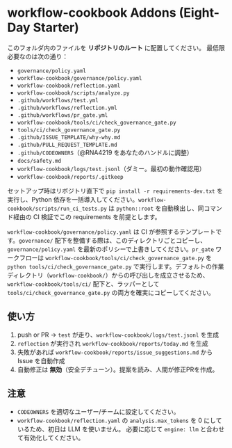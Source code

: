 # workflow-cookbook Addons (Eight-Day Starter)

このフォルダ内のファイルを **リポジトリのルート** に配置してください。
最低限必要なのは次の通り：

- `governance/policy.yaml`
- `workflow-cookbook/governance/policy.yaml`
- `workflow-cookbook/reflection.yaml`
- `workflow-cookbook/scripts/analyze.py`
- `.github/workflows/test.yml`
- `.github/workflows/reflection.yml`
- `.github/workflows/pr_gate.yml`
- `workflow-cookbook/tools/ci/check_governance_gate.py`
- `tools/ci/check_governance_gate.py`
- `.github/ISSUE_TEMPLATE/why-why.md`
- `.github/PULL_REQUEST_TEMPLATE.md`
- `.github/CODEOWNERS`（@RNA4219 をあなたのハンドルに調整）
- `docs/safety.md`
- `workflow-cookbook/logs/test.jsonl`（ダミー。最初の動作確認用）
- `workflow-cookbook/reports/.gitkeep`

セットアップ時はリポジトリ直下で `pip install -r requirements-dev.txt` を実行し、Python 依存を一括導入してください。`workflow-cookbook/scripts/run_ci_tests.py` は `python::root` を自動検出し、同コマンド経由の CI 検証でこの requirements を前提とします。

`workflow-cookbook/governance/policy.yaml` は CI が参照するテンプレートです。`governance/` 配下を整備する際は、このディレクトリごとコピーし、`governance/policy.yaml` を最新のポリシーで上書きしてください。`pr_gate` ワークフローは `workflow-cookbook/tools/ci/check_governance_gate.py` を `python tools/ci/check_governance_gate.py` で実行します。デフォルトの作業ディレクトリ（`workflow-cookbook/`）からの呼び出しを成立させるため、`workflow-cookbook/tools/ci/` 配下と、ラッパーとして `tools/ci/check_governance_gate.py` の両方を確実にコピーしてください。

## 使い方
1. push or PR → `test` が走り、`workflow-cookbook/logs/test.jsonl` を生成
2. `reflection` が実行され `workflow-cookbook/reports/today.md` を生成
3. 失敗があれば `workflow-cookbook/reports/issue_suggestions.md` から Issue を自動作成
4. 自動修正は **無効**（安全デチューン）。提案を読み、人間が修正PRを作成。

## 注意
- `CODEOWNERS` を適切なユーザー/チームに設定してください。
- `workflow-cookbook/reflection.yaml` の `analysis.max_tokens` を 0 にしているため、初日は LLM を使いません。
  必要に応じて `engine: llm` と合わせて有効化してください。

